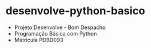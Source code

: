# desenvolve-python-basico
- Projeto Desenvolve - Bom Despacho
- Programação Básica com Python
- Matrícula PDBD093
